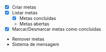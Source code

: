 - [x] Criar metas
- [x] Listar metas
    - [x] Metas concluidas
    - Metas abertas
- [x] Marcar/Desmarcar metas como concluidas
- Remover metas
- Sistema de mensagem